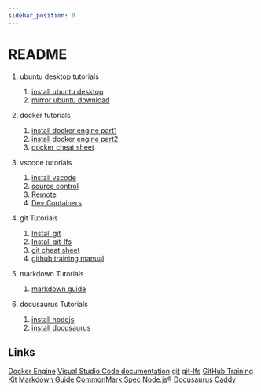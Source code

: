 ```yaml
---
sidebar_position: 0
---
```


# README

1. ubuntu desktop tutorials
    1. [install ubuntu desktop](https://ubuntu.com/tutorials/install-ubuntu-desktop#1-overview)
    2. [mirror ubuntu download](https://mirror.twds.com.tw/ubuntu-releases/)
2. docker tutorials
    1. [install docker engine part1](https://docs.docker.com/engine/install/ubuntu/)
    2. [install docker engine part2](https://docs.docker.com/engine/install/linux-postinstall/)
    3. [docker cheat sheet ](https://docs.docker.com/get-started/docker_cheatsheet.pdf)
3. vscode tutorials
    1. [install vscode](https://code.visualstudio.com/download)
    2. [source control](https://code.visualstudio.com/docs/sourcecontrol/overview)
    3. [Remote](https://code.visualstudio.com/docs/remote/remote-overview)
    4. [Dev Containers](https://code.visualstudio.com/docs/devcontainers/containers)

4. git Tutorials
    1. [Install git](https://git-scm.com/downloads)
    2. [Install git-lfs](https://github.com/git-lfs/git-lfs?utm_source=gitlfs_site&utm_medium=installation_link&utm_campaign=gitlfs#installing)
    3. [git cheat sheet](https://training.github.com/downloads/github-git-cheat-sheet.pdf)
    4. [github training manual](https://githubtraining.github.io/training-manual/book.pdf)
5. markdown Tutorials
    1. [markdown guide](https://www.markdownguide.org/)
6. docusaurus Tutorials
    1. [install nodejs](https://nodejs.org/en/download/package-manager)
    2. [install docusaurus](https://docusaurus.io/docs/installation)

## Links

[Docker Engine](https://docs.docker.com/engine/)
[Visual Studio Code documentation](https://code.visualstudio.com/docs)
[git](https://git-scm.com/)
[git-lfs](https://git-lfs.com/)
[GitHub Training Kit](https://training.github.com/)
[Markdown Guide](https://www.markdownguide.org/)
[CommonMark Spec](https://spec.commonmark.org/)
[Node.js®](https://nodejs.org/en)
[Docusaurus](https://docusaurus.io/)
[Caddy](https://github.com/caddyserver/caddy)

